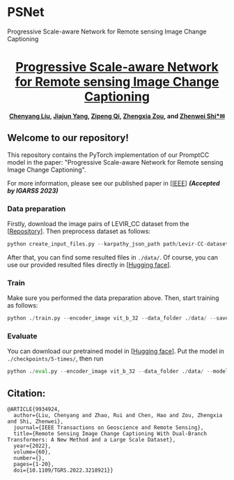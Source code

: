 # PSNet
Progressive Scale-aware Network for Remote sensing Image Change Captioning

<div align="center">

<h1><a href="https://ieeexplore.ieee.org/document/10283451">Progressive Scale-aware Network for Remote sensing Image Change Captioning</a></h1>

**[Chenyang Liu](https://chen-yang-liu.github.io/), [Jiajun Yang](https://levir.buaa.edu.cn/members/index.html), [Zipeng Qi](https://levir.buaa.edu.cn/members/index.html), [Zhengxia Zou](https://scholar.google.com.hk/citations?hl=en&user=DzwoyZsAAAAJ), and [Zhenwei Shi*✉](https://scholar.google.com.hk/citations?hl=en&user=kNhFWQIAAAAJ)**


</div>

## Welcome to our repository! 

This repository contains the PyTorch implementation of our PromptCC model in the paper: "Progressive Scale-aware Network for Remote sensing Image Change Captioning". 

For more information, please see our published paper in [[IEEE]([https://ieeexplore.ieee.org/document/10271701](https://ieeexplore.ieee.org/document/10283451))]  ***(Accepted by IGARSS 2023)***

### Data preparation
Firstly, download the image pairs of LEVIR_CC dataset from the [[Repository](https://github.com/Chen-Yang-Liu/RSICC)]. 
Then preprocess dataset as follows:
```python
python create_input_files.py --karpathy_json_path path/Levir-CC-dataset/LevirCCcaptions.json --image_folder path/Levir-CC-dataset/images 
```
After that, you can find some resulted files in `./data/`. 
Of course, you can use our provided resulted  files directly in [[Hugging face](https://huggingface.co/lcybuaa/PSNet/tree/main)].


### Train
Make sure you performed the data preparation above. Then, start training as follows:
```python
python ./train.py --encoder_image vit_b_32 --data_folder ./data/ --savepath ./checkpoints/5-times/
```

### Evaluate
You can download our pretrained model in [[Hugging face](https://huggingface.co/lcybuaa/PSNet/tree/main)]. Put the model in `./checkpoints/5-times/`, then run
```python
python ./eval.py --encoder_image vit_b_32 --data_folder ./data/ --model_path ./checkpoints/5-times/
```
## Citation: 
```
@ARTICLE{9934924,
  author={Liu, Chenyang and Zhao, Rui and Chen, Hao and Zou, Zhengxia and Shi, Zhenwei},
  journal={IEEE Transactions on Geoscience and Remote Sensing}, 
  title={Remote Sensing Image Change Captioning With Dual-Branch Transformers: A New Method and a Large Scale Dataset}, 
  year={2022},
  volume={60},
  number={},
  pages={1-20},
  doi={10.1109/TGRS.2022.3218921}}
```




